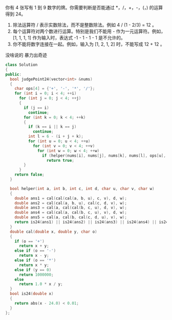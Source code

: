 你有 4 张写有 1 到 9 数字的牌。你需要判断是否能通过 *，/，+，-，(，) 的运算得到 24。<br>
1. 除法运算符 / 表示实数除法，而不是整数除法。例如 4 / (1 - 2/3) = 12 。
2. 每个运算符对两个数进行运算。特别是我们不能用 - 作为一元运算符。例如，[1, 1, 1, 1] 作为输入时，表达式 -1 - 1 - 1 - 1 是不允许的。
3. 你不能将数字连接在一起。例如，输入为 [1, 2, 1, 2] 时，不能写成 12 + 12 。

没啥说的 暴力出奇迹
``` c++
class Solution
{
public:
  bool judgePoint24(vector<int> &nums)
  {
    char ops[4] = {'+', '-', '*', '/'};
    for (int i = 0; i < 4; ++i)
      for (int j = 0; j < 4; ++j)
      {
        if (j == i)
          continue;
        for (int k = 0; k < 4; ++k)
        {
          if (k == i || k == j)
            continue;
          int l = 6 - (i + j + k);
          for (int u = 0; u < 4; ++u)
            for (int v = 0; v < 4; ++v)
              for (int w = 0; w < 4; ++w)
                if (helper(nums[i], nums[j], nums[k], nums[l], ops[u], ops[v], ops[w]))
                  return true;
        }
      }
    return false;
  }

  bool helper(int a, int b, int c, int d, char u, char v, char w)
  {
    double ans1 = cal(cal(cal(a, b, u), c, v), d, w);
    double ans2 = cal(cal(a, b, u), cal(c, d, v), w);
    double ans3 = cal(a, cal(cal(b, c, u), d, v), w);
    double ans4 = cal(cal(a, cal(b, c, u), v), d, w);
    double ans5 = cal(a, cal(b, cal(c, d, u), v), w);
    return is24(ans1) || is24(ans2) || is24(ans3) || is24(ans4) || is24(ans5);
  }
  double cal(double x, double y, char o)
  {
    if (o == '+')
      return x + y;
    else if (o == '-')
      return x - y;
    else if (o == '*')
      return x * y;
    else if (y == 0)
      return 1000000;
    else
      return 1.0 * x / y;
  }
  bool is24(double x)
  {
    return abs(x - 24.0) < 0.01;
  }
};
```